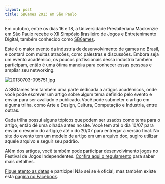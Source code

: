 ```yaml
---
layout: post
title: SBGames 2013 em São Paulo
---
```


Em outubro, entre os dias 16 e 18, a Universidade Presbiteriana Mackenzie em São Paulo recebe o XII Simpósio Brasileiro de Jogos e Entretenimento Digital, também conhecido como [SBGames](http://www.sbgames.org/sbgames2013/).

Este é o maior evento da industria de desenvolvimento de games no Brasil, e contará com muitas atracões, como palestras e discussões. Embora seja um evento acadêmico, os poucos profissionais dessa industria também participam, então é uma ótima maneira para conhecer essas pessoas e ampliar seu networking.

![20130703-095751.jpg](http://gamedeveloper.com.br/blog/wp-content/uploads/2013/07/20130703-095751.jpg)

A SBGames tem também uma parte dedicada a artigos acadêmicos, onde você pode escrever um artigo sobre algum tema definido pelo evento e enviar para ser avaliado e publicado. Você pode submeter o artigo em alguma trilha, como Arte e Design, Cultura, Computação e Industria, entre outras.

Cada trilha possui alguns tópicos que podem ser usados como tema para o artigo, então dê uma olhada antes no site. Você tem até o dia 10/07 para enviar o resumo do artigo,e até o do 20/07 para entregar a versão final. No site do evento tem um modelo de artigo em um arquivo doc, sugiro utilizar aquele arquivo e seguir seu padrão.

Além dos artigos, você também pode participar desenvolvimento jogos no Festival de Jogos Independentes. [Confira aqui o regulamento](http://www.sbgames.org/sbgames2013/festival_sbgames13.pdf) para saber mais detalhes.

[Fique atento as datas](http://www.sbgames.org/sbgames2013/) e participe! Não sei se é oficial, mas também existe esta [pagina no Facebook](https://www.facebook.com/sbgames2013).
